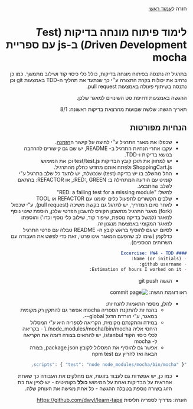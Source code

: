 <div dir="rtl">
<div>
</div>

חזרה ל[עמוד ראשי](../../../..)


# לימוד פיתוח מונחה בדיקות (*T*est *D*riven *D*evelopment) ב-js עם ספריית mocha

בתרגיל זה נתנסה בפיתוח מונחה בדיקות, כולל כלי כיסוי קוד ושילוב מתמשך.
כמו כן נרחיב את יכולות בקרת התצורה ע״י כך שנתעד את תהליך ה-TDD באמצעות git וכן נתנסה בשיתוף פעולה באמצעות pull request.

ההגשה באמצעות דחיפת סט השינויים למאגר שלכן.

תאריך הגשה:  שלשה שבועות מהרצאת בדיקות ראשונה: 8/1

## הנחיות מפורטות

- שכפלו את מאגר התרגיל ע״י לחיצה על קישור ה[הזמנה][ex4-invitation].
- עקבו אחרי הנחיות התרגיל ב- README, יש שם גם קישורים להרחבה בנושא בדיקות ו-TDD.
- יש למחוק את תוכן קובץ הבדיקות test/test.js וכן את המימוש ShoppingCart.js ולפתח אותם מחדש כחלק מהתרגיל.
- החל מהשלב בו יש בדיקה (test) שנכשלת, יש לתעד כל שלב בתרגיל ע"י קומיט עם הודעה המתחילה ב: RED:, GREEN:, או REFACTOR: בהתאם לשלב שהתבצע. <br/>למשל: "RED: a failing test for a missing module"
- שלבים הקשורים לתפעול כלים יסומנו עם REFACTOR או TOOL
- לאחר סיום המדריך, יש לתרגל גם בקשת משיכה (pull request), ע"י שכפול (fork) מאגר התרגיל מחשבון הקורס לחשבון הפרטי שלכן, הוספת שינוי נוסף למאגר (למשל בדיקה נוספת, שיפור קוד, שילוב כלי נוסף וכדו') והוספתו למאגר המקומי באמצעות מנגנון זה.
- לסיום יש גם להוסיף בראש קובץ ה- README טבלה עם פרטי התרגיל כדלקמן (שימו לב שהפעם המאגר אינו פרטי, זאת כדי לפשט את העבודה עם השרותים הנוספים).

```markdown
#### Excercise: HW4 - TDD
- Name (or initials):
- github username: 
- Estimation of hours I worked on it: 
```
- הגשה git push

ראו דוגמת הגשה:
![commit page](./tdd-commits.png)

-  להלן, מספר התאמות להנחיות:
    - בהנחיות להתקנת הספריה mocha אפשר גם להתקין רק מקומית במאגר, ע"י הורדת הדגל global--.
    - במידה והתקנתם מקומית, הקריאה לספריה היא ע"י המסלול היחסי אליה node_modules/mocha/bin/mocha/.\    - בקריאה לכלי כיסוי הקוד istanbul, יש להתאים בצורה דומה את הקריאה ל- mocha 
    - אפשר גם להוסיף את המסלול לקובץ package.json, בצורה הבאה ואז להריץ עם npm test<br/>

```js
"scripts": { "test": "node node_modules/mocha/bin/mocha" },
```


- כמו כן, יש אפשרות גם לעבוד בזוגות, אם מחלקים את העבודה כך שאחת אחראית על הבדיקות ואחת על המימוש **כולל** בקומיטים - יש לציין את בת הזוג בשורה נוספת בטבלה ההגשה - כל אחת מגישה את העותק שלה.

הערה: מדריך לספריה חליפית https://github.com/dwyl/learn-tape 

<!-- links -->
[ex4-invitation]: <!-- https://classroom.github.com/a/y0k10bIo -->
